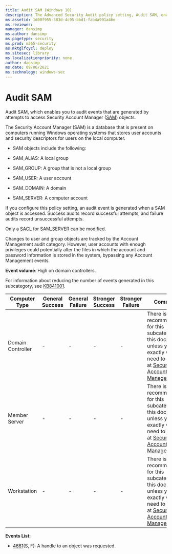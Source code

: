 ```yaml
---
title: Audit SAM (Windows 10)
description: The Advanced Security Audit policy setting, Audit SAM, enables you to audit events generated by attempts to access Security Account Manager (SAM) objects.
ms.assetid: 1d00f955-383d-4c95-bbd1-fab4a991a46e
ms.reviewer: 
manager: dansimp
ms.author: dansimp
ms.pagetype: security
ms.prod: m365-security
ms.mktglfcycl: deploy
ms.sitesec: library
ms.localizationpriority: none
author: dansimp
ms.date: 09/06/2021
ms.technology: windows-sec
---
```


# Audit SAM


Audit SAM, which enables you to audit events that are generated by attempts to access Security Account Manager ([SAM](/previous-versions/windows/it-pro/windows-server-2003/cc756748(v=ws.10))) objects.

The Security Account Manager (SAM) is a database that is present on computers running Windows operating systems that stores user accounts and security descriptors for users on the local computer.

-   SAM objects include the following:

-   SAM\_ALIAS: A local group

-   SAM\_GROUP: A group that is not a local group

-   SAM\_USER: A user account

-   SAM\_DOMAIN: A domain

-   SAM\_SERVER: A computer account

If you configure this policy setting, an audit event is generated when a SAM object is accessed. Success audits record successful attempts, and failure audits record unsuccessful attempts.

Only a [SACL](/windows/win32/secauthz/access-control-lists) for SAM\_SERVER can be modified.

Changes to user and group objects are tracked by the Account Management audit category. However, user accounts with enough privileges could potentially alter the files in which the account and password information is stored in the system, bypassing any Account Management events.

**Event volume**: High on domain controllers.

For information about reducing the number of events generated in this subcategory, see [KB841001](https://support.microsoft.com/kb/841001).

| Computer Type     | General Success | General Failure | Stronger Success | Stronger Failure | Comments                                                                                                                                                                                                                    |
|-------------------|-----------------|-----------------|------------------|------------------|-----------------------------------------------------------------------------------------------------------------------------------------------------------------------------------------------------------------------------|
| Domain Controller | -               | -               | -                | -                | There is no recommendation for this subcategory in this document, unless you know exactly what you need to monitor at [Security Account Manager](/previous-versions/windows/it-pro/windows-server-2003/cc756748(v=ws.10)) level. |
| Member Server     | -               | -               | -                | -                | There is no recommendation for this subcategory in this document, unless you know exactly what you need to monitor at [Security Account Manager](/previous-versions/windows/it-pro/windows-server-2003/cc756748(v=ws.10)) level. |
| Workstation       | -               | -               | -                | -                | There is no recommendation for this subcategory in this document, unless you know exactly what you need to monitor at [Security Account Manager](/previous-versions/windows/it-pro/windows-server-2003/cc756748(v=ws.10)) level. |

**Events List:**

-   [4661](event-4661.md)(S, F): A handle to an object was requested.